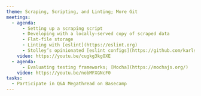 ```yaml
---
theme: Scraping, Scripting, and Linting; More Git
meetings:
  - agenda:
      - Setting up a scraping script
      - Developing with a locally-served copy of scraped data
      - Flat-file storage
      - Linting with [eslint](https://eslint.org)
      - Stolley’s opinionated [eslint configs](https://github.com/karlstolley/eslint-config)
    video: https://youtu.be/cugkg3kgOXE
  - agenda:
      - Evaluating testing frameworks; [Mocha](https://mochajs.org/)
    video: https://youtu.be/nobMFXGNcF0
tasks:
  - Participate in Q&A Megathread on Basecamp
---
```

